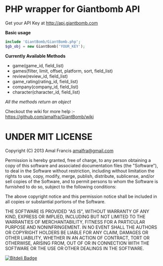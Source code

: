 PHP wrapper for Giantbomb API
==============================

Get your API Key at http://api.giantbomb.com


**Basic usage**
```php
include 'GiantBomb/GiantBomb.php';
$gb_obj = new GiantBomb('YOUR_KEY');
```

**Currently Available Methods**
* game(game_id, field_list)
* games(filter, limit, offset, platform, sort, field_list)
* review(review_id, field_list)
* game_rating(rating_id, field_list)
* company(company_id, field_list)
* character(character_id, field_list)

*All the methods return an object*

Checkout the wiki for more help :- https://github.com/amalfra/GiantBomb/wiki

UNDER MIT LICENSE
=================

Copyright (C) 2013 Amal Francis amalfra@gmail.com

Permission is hereby granted, free of charge, to any person obtaining a copy of this software and associated documentation files (the "Software"), to deal in the Software without restriction, including without limitation the rights to use, copy, modify, merge, publish, distribute, sublicense, and/or sell copies of the Software, and to permit persons to whom the Software is furnished to do so, subject to the following conditions:

The above copyright notice and this permission notice shall be included in all copies or substantial portions of the Software.

THE SOFTWARE IS PROVIDED "AS IS", WITHOUT WARRANTY OF ANY KIND, EXPRESS OR IMPLIED, INCLUDING BUT NOT LIMITED TO THE WARRANTIES OF MERCHANTABILITY, FITNESS FOR A PARTICULAR PURPOSE AND NONINFRINGEMENT. IN NO EVENT SHALL THE AUTHORS OR COPYRIGHT HOLDERS BE LIABLE FOR ANY CLAIM, DAMAGES OR OTHER LIABILITY, WHETHER IN AN ACTION OF CONTRACT, TORT OR OTHERWISE, ARISING FROM, OUT OF OR IN CONNECTION WITH THE SOFTWARE OR THE USE OR OTHER DEALINGS IN THE SOFTWARE.



[![Bitdeli Badge](https://d2weczhvl823v0.cloudfront.net/amalfra/giantbomb/trend.png)](https://bitdeli.com/free "Bitdeli Badge")


